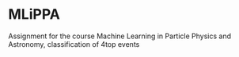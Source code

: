 # MLiPPA
Assignment for the course Machine Learning in Particle Physics and Astronomy, classification of 4top events
